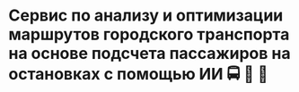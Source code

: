# Сервис по анализу и оптимизации маршрутов городского транспорта на основе подсчета пассажиров на остановках с помощью ИИ 🚍 🚋 🚌

<!--
## 📋 Описание

Этот проект представляет собой систему мониторинга автобусной остановки, которая выполняет следующие функции:


**Обнаружение и отслеживание:**

Распознает людей и автобусы на видео с помощью YOLO модели

Отслеживает перемещение людей с помощью ByteTracker

Подсчитывает количество людей на остановке


**Анализ времени ожидания:**

Измеряет время ожидания каждого человека на остановке

Вычисляет среднее, минимальное и максимальное время ожидания

Фиксирует момент прибытия автобуса


**Работа с базой данных:**

Сохраняет статистику о пассажиропотоке

Регистрирует прибытие автобусов

Хранит данные о времени ожидания пассажиров


**Визуализация:**

Отображает рамки вокруг обнаруженных объектов

Показывает ID каждого отслеживаемого человека

Выводит статистику времени ожидания на экран


Система помогает анализировать загруженность остановки, оптимизировать расписание автобусов и улучшать качество обслуживания пассажиров.

## 🛠️ Технологический стэк

## 📂 Структура репозитория
```
├── ByteTrack/                       # Библиотека для отслеживания объектов
├── database/                        # Модули для работы с базой данных
│   └── manager.py                   # Управление подключением и операциями с БД
├── datasets/                        # Наборы данных для обучения моделей
├── docker/                          # Папка с Docker-файлами
├── models/                          # Модели машинного обучения
├── parsers/                         # Парсеры данных
│   ├── traffic/                     # Данные для обучения парсера трафика
│   ├── parser.py                    # Базовый класс парсера
│   └── timer.py                     # Утилиты для работы со временем
├── samples/                         # Примеры видео для тестирования
├── services/                        # Сервисные модули
├── trackers/                        # Модули отслеживания
│   └── passenger_tracker.py         # Отслеживание пассажиров
├── video/                           # Обработка видео
│   ├── monitor.py                   # Мониторинг видеопотока
│   └── processor.py                 # Обработка кадров
├── main.py                          # Основной файл запуска
└── create_db.py                     # Создание структуры базы данных
```

## 🚀 Установка

## Документация

## Описание реализации

### Сбор данных
### Разметка данных
### Работа парсеров
### Обучение модели
### База данных
### Настройки



## 🧩 Возможности для доработки
* Улучшение трэкинга пассажиров


# Система мониторинга автобусных остановок

Компьютерная система наблюдения и анализа автобусных остановок в режиме реального времени с использованием YOLOv8 и ByteTrack.

## Возможности

- Обнаружение и отслеживание пассажиров в реальном времени
- Анализ времени ожидания
- Мониторинг трафика
- Отслеживание погодных условий
- Интеграция с базой данных для хранения информации
- Автоматизированный сбор данных по расписанию

## Технический стек

- **Обнаружение объектов**: YOLOv8x для детекции людей и транспортных средств
- **Отслеживание объектов**: Алгоритм ByteTrack для точного многообъектного трекинга
- **База данных**: PostgreSQL для хранения данных
- **Планировщик**: APScheduler для автоматизированного сбора данных
- **Дополнительные компоненты**:
  - Парсер погодных данных
  - Парсер дорожной обстановки
  - Парсер расписания автобусов

## Компоненты системы

1. **Обработка видео**
   - Анализ видеопотока в реальном времени
   - Обнаружение и подсчет людей
   - Обнаружение транспортных средств

2. **Отслеживание пассажиров**
   - Индивидуальное отслеживание пассажиров
   - Расчет времени ожидания
   - Анализ паттернов перемещения

3. **Сбор данных**
   - Автоматический сбор погодных данных
   - Мониторинг дорожной обстановки
   - Интеграция расписания автобусов

## Требования

- Python 3.x
- YOLO v8
- PostgreSQL
- Необходимые Python-пакеты указаны в requirements.txt

## Структура проекта

- `/video`: Компоненты обработки и мониторинга видео
- `/trackers`: Алгоритмы и реализации трекинга
- `/parsers`: Модули парсинга данных о погоде, трафике и расписании
- `/models`: Файлы ML-моделей и обучающие ноутбуки
- `/database`: Управление и операции с базой данных

## Использование

1. Настройте подключение к базе данных в config.py
2. Запустите main.py для старта системы мониторинга
3. Просматривайте результаты в настроенном месте вывода

## Конфигурация

Система может быть настроена для различных автобусных остановок путём корректировки:
- Источника видео
- Диапазонов координат для обнаружения
- Интервалов сбора данных
- Параметров базы данных

-->
